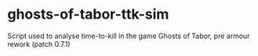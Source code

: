 # ghosts-of-tabor-ttk-sim
Script used to analyse time-to-kill in the game Ghosts of Tabor, pre armour rework (patch 0.7.1)
